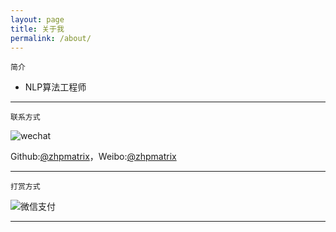 ```yaml
---
layout: page
title: 关于我
permalink: /about/
---
```


    简介


- NLP算法工程师
 
---


    联系方式

![wechat](https://wx4.sinaimg.cn/mw690/aba7d18bly1gacsjpjhf7j207v07v0t3.jpg)

Github:[@zhpmatrix](https://github.com/zhpmatrix/)，Weibo:[@zhpmatrix](http://weibo.com/u/2879902091/home?wvr=5&lf=reg)

---
    打赏方式

![微信支付](https://wx3.sinaimg.cn/mw690/aba7d18bly1gacwebuhv3j207v07n3zv.jpg)

---








  







